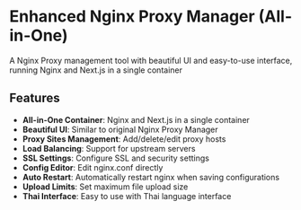 # Enhanced Nginx Proxy Manager (All-in-One)

A Nginx Proxy management tool with beautiful UI and easy-to-use interface, running Nginx and Next.js in a single container

## Features

- **All-in-One Container**: Nginx and Next.js in a single container
- **Beautiful UI**: Similar to original Nginx Proxy Manager
- **Proxy Sites Management**: Add/delete/edit proxy hosts
- **Load Balancing**: Support for upstream servers
- **SSL Settings**: Configure SSL and security settings
- **Config Editor**: Edit nginx.conf directly
- **Auto Restart**: Automatically restart nginx when saving configurations
- **Upload Limits**: Set maximum file upload size
- **Thai Interface**: Easy to use with Thai language interface

